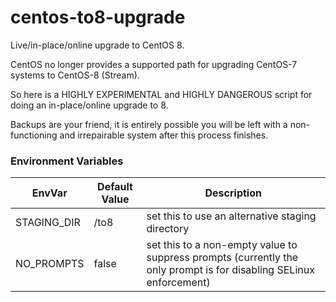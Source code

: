 # centos-to8-upgrade

Live/in-place/online upgrade to CentOS 8.

CentOS no longer provides a supported path for upgrading CentOS-7 systems to
CentOS-8 (Stream).

So here is a HIGHLY EXPERIMENTAL and HIGHLY DANGEROUS script for doing an
in-place/online upgrade to 8.

Backups are your friend, it is entirely possible you will be left with a
non-functioning and irrepairable system after this process finishes.

### Environment Variables

| EnvVar | Default Value | Description |
| ------ | ------ | ------ |
| STAGING_DIR | /to8 | set this to use an alternative staging directory |
| NO_PROMPTS | false | set this to a non-empty value to suppress prompts (currently the only prompt is for disabling SELinux enforcement) |
